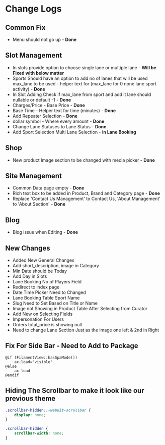 # Change Logs

## Common Fix

- Menu should not go up - **Done**

## Slot Management

- In slots provide option to choose single lane or multiple lane - **Will be Fixed with below matter**
- Sports Should have an option to add no of lanes that will be used max_lane to be used - helper text for (max_lane for 0 none lane sport activity) - **Done**
- In Slot Adding Check if max_lane from sport and add it lane should nullable or default -1 - **Done**
- Charges/Price - Base Price - **Done**
- Base Time - Helper text for time (minutes) - **Done**
- Add Repeater Selection - **Done**
- dollar symbol - Where every amount - **Done**
- Change Lane Statuses to Lane Status - **Done**
- Add Sport Selection Multi Lane Selection - **in Lane Booking**

## Shop

- New product Image section to be changed with media picker - **Done**

## Site Management

- Common Data page empty - **Done**
- Rich text box to be added in Product, Brand and Category page - **Done**
- Replace 'Contact Us Management' to Contact Us, 'About Management' to 'About Section' - **Done**

## Blog

- Blog issue when Editing - **Done**

## New Changes

- Added New General Changes
- Add short_description, image in Category
- Min Date should be Today
- Add Day in Slots
- Lane Booking No of Players Field
- Redirect to index page
- Date Time Picker Need to Changed
- Lane Booking Table Sport Name
- Slug Need to Set Based on Title or Name
- Image not Showing in Product Table After Selecting from Curator
- Add New on Selecting Fields
- Impersonation For Users
- Orders total_price is showing null
- Need to change Lane Section Just as the image one left & 2nd in Right

## Fix For Side Bar - Need to Add to Package

```blade
@if (FilamentView::hasSpaMode())
    ax-load="visible"
@else
    ax-load
@endif
```

## Hiding The Scrollbar to make it look like our previous theme

```css
.scrollbar-hidden::-webkit-scrollbar {
    display: none;
}

.scrollbar-hidden {
    scrollbar-width: none;
}
```

